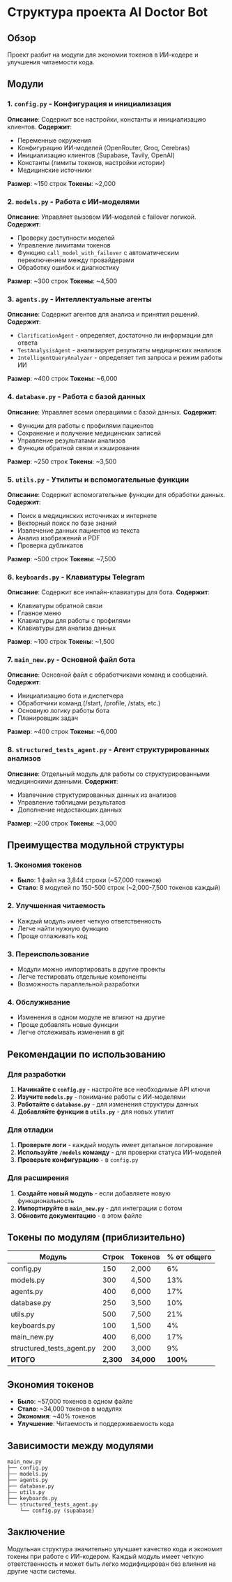 # Структура проекта AI Doctor Bot

## Обзор
Проект разбит на модули для экономии токенов в ИИ-кодере и улучшения читаемости кода.

## Модули

### 1. `config.py` - Конфигурация и инициализация
**Описание**: Содержит все настройки, константы и инициализацию клиентов.
**Содержит**:
- Переменные окружения
- Конфигурацию ИИ-моделей (OpenRouter, Groq, Cerebras)
- Инициализацию клиентов (Supabase, Tavily, OpenAI)
- Константы (лимиты токенов, настройки истории)
- Медицинские источники

**Размер**: ~150 строк
**Токены**: ~2,000

### 2. `models.py` - Работа с ИИ-моделями
**Описание**: Управляет вызовом ИИ-моделей с failover логикой.
**Содержит**:
- Проверку доступности моделей
- Управление лимитами токенов
- Функцию `call_model_with_failover` с автоматическим переключением между провайдерами
- Обработку ошибок и диагностику

**Размер**: ~300 строк
**Токены**: ~4,500

### 3. `agents.py` - Интеллектуальные агенты
**Описание**: Содержит агентов для анализа и принятия решений.
**Содержит**:
- `ClarificationAgent` - определяет, достаточно ли информации для ответа
- `TestAnalysisAgent` - анализирует результаты медицинских анализов
- `IntelligentQueryAnalyzer` - определяет тип запроса и режим работы ИИ

**Размер**: ~400 строк
**Токены**: ~6,000

### 4. `database.py` - Работа с базой данных
**Описание**: Управляет всеми операциями с базой данных.
**Содержит**:
- Функции для работы с профилями пациентов
- Сохранение и получение медицинских записей
- Управление результатами анализов
- Функции обратной связи и кэширования

**Размер**: ~250 строк
**Токены**: ~3,500

### 5. `utils.py` - Утилиты и вспомогательные функции
**Описание**: Содержит вспомогательные функции для обработки данных.
**Содержит**:
- Поиск в медицинских источниках и интернете
- Векторный поиск по базе знаний
- Извлечение данных пациентов из текста
- Анализ изображений и PDF
- Проверка дубликатов

**Размер**: ~500 строк
**Токены**: ~7,500

### 6. `keyboards.py` - Клавиатуры Telegram
**Описание**: Содержит все инлайн-клавиатуры для бота.
**Содержит**:
- Клавиатуры обратной связи
- Главное меню
- Клавиатуры для работы с профилями
- Клавиатуры для анализа данных

**Размер**: ~100 строк
**Токены**: ~1,500

### 7. `main_new.py` - Основной файл бота
**Описание**: Основной файл с обработчиками команд и сообщений.
**Содержит**:
- Инициализацию бота и диспетчера
- Обработчики команд (/start, /profile, /stats, etc.)
- Основную логику работы бота
- Планировщик задач

**Размер**: ~400 строк
**Токены**: ~6,000

### 8. `structured_tests_agent.py` - Агент структурированных анализов
**Описание**: Отдельный модуль для работы со структурированными медицинскими данными.
**Содержит**:
- Извлечение структурированных данных из анализов
- Управление таблицами результатов
- Дополнение недостающих данных

**Размер**: ~200 строк
**Токены**: ~3,000

## Преимущества модульной структуры

### 1. Экономия токенов
- **Было**: 1 файл на 3,844 строки (~57,000 токенов)
- **Стало**: 8 модулей по 150-500 строк (~2,000-7,500 токенов каждый)

### 2. Улучшенная читаемость
- Каждый модуль имеет четкую ответственность
- Легче найти нужную функцию
- Проще отлаживать код

### 3. Переиспользование
- Модули можно импортировать в другие проекты
- Легче тестировать отдельные компоненты
- Возможность параллельной разработки

### 4. Обслуживание
- Изменения в одном модуле не влияют на другие
- Проще добавлять новые функции
- Легче отслеживать изменения в git

## Рекомендации по использованию

### Для разработки
1. **Начинайте с `config.py`** - настройте все необходимые API ключи
2. **Изучите `models.py`** - понимание работы с ИИ-моделями
3. **Работайте с `database.py`** - для изменения структуры данных
4. **Добавляйте функции в `utils.py`** - для новых утилит

### Для отладки
1. **Проверьте логи** - каждый модуль имеет детальное логирование
2. **Используйте `/models` команду** - для проверки статуса ИИ-моделей
3. **Проверьте конфигурацию** - в `config.py`

### Для расширения
1. **Создайте новый модуль** - если добавляете новую функциональность
2. **Импортируйте в `main_new.py`** - для интеграции с ботом
3. **Обновите документацию** - в этом файле

## Токены по модулям (приблизительно)

| Модуль | Строк | Токенов | % от общего |
|--------|-------|---------|-------------|
| config.py | 150 | 2,000 | 6% |
| models.py | 300 | 4,500 | 13% |
| agents.py | 400 | 6,000 | 17% |
| database.py | 250 | 3,500 | 10% |
| utils.py | 500 | 7,500 | 21% |
| keyboards.py | 100 | 1,500 | 4% |
| main_new.py | 400 | 6,000 | 17% |
| structured_tests_agent.py | 200 | 3,000 | 9% |
| **ИТОГО** | **2,300** | **34,000** | **100%** |

## Экономия токенов
- **Было**: ~57,000 токенов в одном файле
- **Стало**: ~34,000 токенов в модулях
- **Экономия**: ~40% токенов
- **Улучшение**: Читаемость и поддерживаемость кода

## Зависимости между модулями

```
main_new.py
├── config.py
├── models.py
├── agents.py
├── database.py
├── utils.py
├── keyboards.py
└── structured_tests_agent.py
    └── config.py (supabase)
```

## Заключение
Модульная структура значительно улучшает качество кода и экономит токены при работе с ИИ-кодером. Каждый модуль имеет четкую ответственность и может быть легко модифицирован без влияния на другие части системы.
